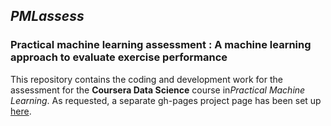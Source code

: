 ## *PMLassess*  
### Practical machine learning assessment : A machine learning approach to evaluate exercise performance   
   
This repository contains the coding and development work for the assessment for the **Coursera Data Science** course in*Practical  Machine Learning*. As requested, a separate gh-pages project page has been set up [here](http://jw149j.github.io/PMLassess/).
